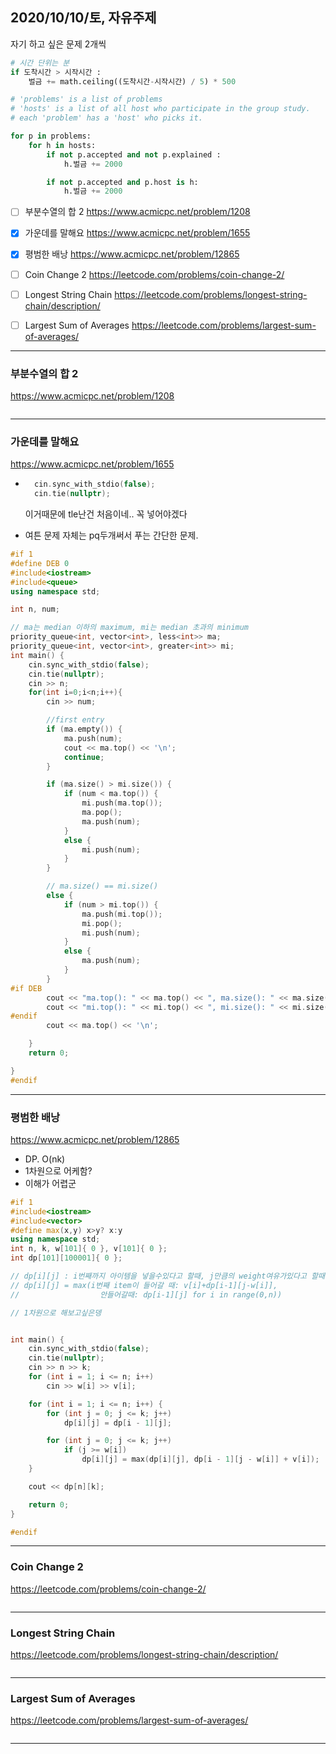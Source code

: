 
## 2020/10/10/토, 자유주제
자기 하고 싶은 문제 2개씩


```python
# 시간 단위는 분
if 도착시간 > 시작시간 :
    벌금 += math.ceiling((도착시간-시작시간) / 5) * 500

# 'problems' is a list of problems
# 'hosts' is a list of all host who participate in the group study.
# each 'problem' has a 'host' who picks it.

for p in problems:
    for h in hosts:
        if not p.accepted and not p.explained :
            h.벌금 += 2000

        if not p.accepted and p.host is h:
            h.벌금 += 2000
```


- [ ] 부분수열의 합 2
 https://www.acmicpc.net/problem/1208
- [x] 가운데를 말해요
 https://www.acmicpc.net/problem/1655
- [x] 평범한 배낭
 https://www.acmicpc.net/problem/12865
- [ ] Coin Change 2
 https://leetcode.com/problems/coin-change-2/
- [ ] Longest String Chain
 https://leetcode.com/problems/longest-string-chain/description/
- [ ] Largest Sum of Averages
 https://leetcode.com/problems/largest-sum-of-averages/


---


### 부분수열의 합 2
https://www.acmicpc.net/problem/1208

```c++
```

---
### 가운데를 말해요
https://www.acmicpc.net/problem/1655

- ```c++
	cin.sync_with_stdio(false);
	cin.tie(nullptr);
  ```
  이거때문에 tle난건 처음이네.. 꼭 넣어야겠다

- 여튼 문제 자체는 pq두개써서 푸는 간단한 문제.

```c++
#if 1
#define DEB 0
#include<iostream>
#include<queue>
using namespace std;

int n, num;

// ma는 median 이하의 maximum, mi는 median 초과의 minimum
priority_queue<int, vector<int>, less<int>> ma;
priority_queue<int, vector<int>, greater<int>> mi;
int main() {
	cin.sync_with_stdio(false);
	cin.tie(nullptr);
	cin >> n;
	for(int i=0;i<n;i++){
		cin >> num;

		//first entry
		if (ma.empty()) {
			ma.push(num);
			cout << ma.top() << '\n';
			continue;
		}

		if (ma.size() > mi.size()) {
			if (num < ma.top()) {
				mi.push(ma.top());
				ma.pop();
				ma.push(num);
			}
			else {
				mi.push(num);
			}
		}

		// ma.size() == mi.size()
		else {
			if (num > mi.top()) {
				ma.push(mi.top());
				mi.pop();
				mi.push(num);
			}
			else {
				ma.push(num);
			}
		}
#if DEB
		cout << "ma.top(): " << ma.top() << ", ma.size(): " << ma.size() << endl;
		cout << "mi.top(): " << mi.top() << ", mi.size(): " << mi.size() << endl;
#endif
		cout << ma.top() << '\n';

	}
	return 0;

}
#endif
```

---
### 평범한 배낭
https://www.acmicpc.net/problem/12865

- DP. O(nk)
- 1차원으로 어케함?
- 이해가 어렵군

```c++
#if 1
#include<iostream>
#include<vector>
#define max(x,y) x>y? x:y
using namespace std;
int n, k, w[101]{ 0 }, v[101]{ 0 };
int dp[101][100001]{ 0 };

// dp[i][j] : i번째까지 아이템을 넣을수있다고 할때, j만큼의 weight여유가있다고 할때의 최댓값.
// dp[i][j] = max(i번째 item이 들어갈 때: v[i]+dp[i-1][j-w[i]],
//					안들어갈때: dp[i-1][j] for i in range(0,n))

// 1차원으로 해보고싶은뎅


int main() {
	cin.sync_with_stdio(false);
	cin.tie(nullptr);
	cin >> n >> k;
	for (int i = 1; i <= n; i++)
		cin >> w[i] >> v[i];

	for (int i = 1; i <= n; i++) {
		for (int j = 0; j <= k; j++)
			dp[i][j] = dp[i - 1][j];

		for (int j = 0; j <= k; j++)
			if (j >= w[i])
				dp[i][j] = max(dp[i][j], dp[i - 1][j - w[i]] + v[i]);
	}

	cout << dp[n][k];

	return 0;
}

#endif
```

---
### Coin Change 2
https://leetcode.com/problems/coin-change-2/

```c++
```

---
### Longest String Chain
https://leetcode.com/problems/longest-string-chain/description/

```c++
```

---
### Largest Sum of Averages
https://leetcode.com/problems/largest-sum-of-averages/

```c++
```

---
